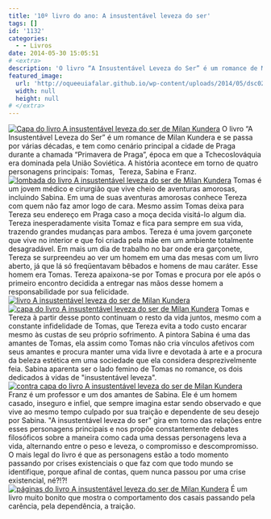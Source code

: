 ```yaml
---
title: '10º livro do ano: A insustentável leveza do ser'
tags: []
id: '1132'
categories:
  - - Livros
date: 2014-05-30 15:05:51
# <extra>
description: 'O livro “A Insustentável Leveza do Ser” é um romance de Milan Kundera e se passa por várias décadas, e tem como cenário principal a cidade de Praga durante a chamada “Primavera de Praga”, época em que a Tchecoslováquia era dominada pela União Soviética. A história acontece em torno de quatro personagens principais: Tomas,  Tereza, Sabina e Franz. Tomas é um jovem médico e cirurgião que vive cheio de aventuras amorosas, incluindo Sabina. Em uma de suas aventuras amorosas conhece Tereza com quem não faz amor logo de cara. Mesmo assim Tomas deixa para Tereza seu endereço em Praga caso a moça decida visitá-lo algum dia.  Tereza inesperadamente visita Tomaz e fica para sempre em sua vida, trazendo grandes mudanças para ambos. Tereza é uma jovem garçonete que vive no interior e que foi criada pela mãe em um ambiente &hellip;'
featured_image: 
  url: 'http://oqueeuiafalar.github.io/wp-content/uploads/2014/05/dsc02854.jpg?w=650'
  width: null
  height: null
# </extra>
---
```


[![Capa do livro A insustentável leveza do ser de Milan Kundera](http://162.243.62.160/wp-content/uploads/2014/05/dsc02854.jpg?w=650)](http://162.243.62.160/wp-content/uploads/2014/05/dsc02854.jpg) O livro “A Insustentável Leveza do Ser” é um romance de Milan Kundera e se passa por várias décadas, e tem como cenário principal a cidade de Praga durante a chamada “Primavera de Praga”, época em que a Tchecoslováquia era dominada pela União Soviética. A história acontece em torno de quatro personagens principais: Tomas,  Tereza, Sabina e Franz. [![lombada do  livro A insustentável leveza do ser de Milan Kundera](http://162.243.62.160/wp-content/uploads/2014/05/dsc02855.jpg?w=650)](http://162.243.62.160/wp-content/uploads/2014/05/dsc02855.jpg) Tomas é um jovem médico e cirurgião que vive cheio de aventuras amorosas, incluindo Sabina. Em uma de suas aventuras amorosas conhece Tereza com quem não faz amor logo de cara. Mesmo assim Tomas deixa para Tereza seu endereço em Praga caso a moça decida visitá-lo algum dia.  Tereza inesperadamente visita Tomaz e fica para sempre em sua vida, trazendo grandes mudanças para ambos. Tereza é uma jovem garçonete que vive no interior e que foi criada pela mãe em um ambiente totalmente desagradável. Em mais um dia de trabalho no bar onde era garçonete, Tereza se surpreendeu ao ver um homem em uma das mesas com um livro aberto, já que lá só freqüentavam bêbados e homens de mau caráter. Esse homem era Tomas. Tereza apaixona-se por Tomas e procura por ele após o primeiro encontro decidida a entregar nas mãos desse homem a responsabilidade por sua felicidade. [![ livro A insustentável leveza do ser de Milan Kundera](http://162.243.62.160/wp-content/uploads/2014/05/dsc02858.jpg?w=650)](http://162.243.62.160/wp-content/uploads/2014/05/dsc02858.jpg) [![capa do  livro A insustentável leveza do ser de Milan Kundera](http://162.243.62.160/wp-content/uploads/2014/05/dsc02859.jpg?w=650)](http://162.243.62.160/wp-content/uploads/2014/05/dsc02859.jpg) Tomas e Tereza à partir desse ponto continuam o resto da vida juntos, mesmo com a constante infidelidade de Tomas, que Tereza evita a todo custo encarar mesmo às custas de seu próprio sofrimento. A pintora Sabina é uma das amantes de Tomas, ela assim como Tomas não cria vínculos afetivos com seus amantes e procura manter uma vida livre e devotada à arte e a procura da beleza estética em uma sociedade que ela considera desprezivelmente feia. Sabina aparenta ser o lado femino de Tomas no romance, os dois dedicados à vidas de "insustentável leveza". [![contra capa do  livro A insustentável leveza do ser de Milan Kundera](http://162.243.62.160/wp-content/uploads/2014/05/dsc02857.jpg?w=650)](http://162.243.62.160/wp-content/uploads/2014/05/dsc02857.jpg) Franz é um professor e um dos amantes de Sabina. Ele é um homem casado, inseguro e infiel, que sempre imagina estar sendo observado e que vive ao mesmo tempo culpado por sua traição e dependente de seu desejo por Sabina. "A insustentável leveza do ser" gira em torno das relações entre esses personagens principais e nos propõe constantemente debates filosóficos sobre a maneira como cada uma dessas personagens leva a vida, alternando entre o peso e leveza, o compromisso e descompromisso. O mais legal do livro é que as personagens estão a todo momento passando por crises existenciais o que faz com que todo mundo se identifique, porque afinal de contas, quem nunca passou por uma crise existencial, né?!?! [![páginas do  livro A insustentável leveza do ser de Milan Kundera](http://162.243.62.160/wp-content/uploads/2014/05/dsc02861.jpg?w=650)](http://162.243.62.160/wp-content/uploads/2014/05/dsc02861.jpg) É um livro muito bonito que mostra o comportamento dos casais passando pela carência, pela dependência, a traição.
